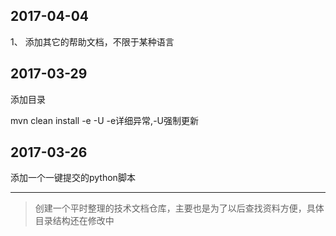 ## 2017-04-04

1、
添加其它的帮助文档，不限于某种语言




## 2017-03-29

添加目录


mvn clean install -e -U -e详细异常,-U强制更新






## 2017-03-26


添加一个一键提交的python脚本

---

> 创建一个平时整理的技术文档仓库，主要也是为了以后查找资料方便，具体目录结构还在修改中



